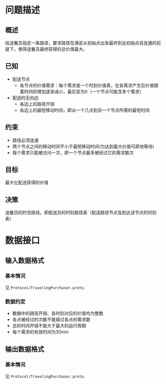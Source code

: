 ﻿# 问题描述

## 概述

给送餐员指定一条路径，要求路径在满足从初始点出发最终到达初始点且连通的前提下，使得送餐员最终获得的总价值最大。

## 已知

- 配送节点
  - 各节点的价值需求：每个需求是一个时刻价值表，在各需求产生后价值随着时间的增加逐渐减小，最后变为0（一个节点可能含多个需求）
- 配送的无向边
  - 各边上的路径开销
  - 各边上的最短移动时间，即从一个几点到另一个节点所需的最短时间

## 约束

- 路径必须连通
- 两个节点之间的移动时间不小于最短移动时间(为达到最大价值可原地等待)
- 每个需求只能被访问一次，即一个节点最多被经过它的需求数次

## 目标

最大化配送获得的价值

## 决策

送餐员的时空路线，即配送员的时刻路径表（配送路径节点及到达该节点的时刻表）



# 数据接口

## 输入数据格式

### 基本情况

见 `Protocol/TravelingPurchaser.proto`.

### 数据约定

- 数据中的路径开销、各时刻对应的价值均为整数
- 各点被经过的次数不能超过各点的需求数
- 总的时间开销不能大于最大的运行周期
- 每个需求的有效时间为30min

## 输出数据格式

### 基本情况

见 `Protocol/TravelingPurchaser.proto`.
